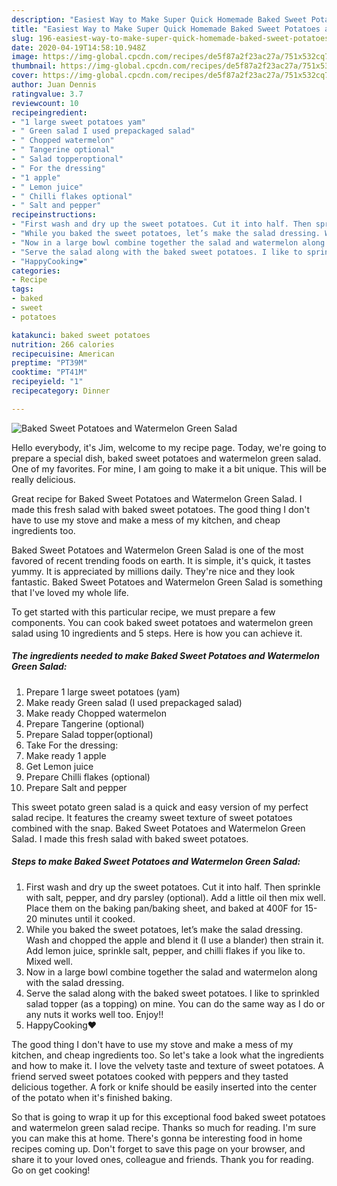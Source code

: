 ```yaml
---
description: "Easiest Way to Make Super Quick Homemade Baked Sweet Potatoes and Watermelon Green Salad"
title: "Easiest Way to Make Super Quick Homemade Baked Sweet Potatoes and Watermelon Green Salad"
slug: 196-easiest-way-to-make-super-quick-homemade-baked-sweet-potatoes-and-watermelon-green-salad
date: 2020-04-19T14:58:10.948Z
image: https://img-global.cpcdn.com/recipes/de5f87a2f23ac27a/751x532cq70/baked-sweet-potatoes-and-watermelon-green-salad-recipe-main-photo.jpg
thumbnail: https://img-global.cpcdn.com/recipes/de5f87a2f23ac27a/751x532cq70/baked-sweet-potatoes-and-watermelon-green-salad-recipe-main-photo.jpg
cover: https://img-global.cpcdn.com/recipes/de5f87a2f23ac27a/751x532cq70/baked-sweet-potatoes-and-watermelon-green-salad-recipe-main-photo.jpg
author: Juan Dennis
ratingvalue: 3.7
reviewcount: 10
recipeingredient:
- "1 large sweet potatoes yam"
- " Green salad I used prepackaged salad"
- " Chopped watermelon"
- " Tangerine optional"
- " Salad topperoptional"
- " For the dressing"
- "1 apple"
- " Lemon juice"
- " Chilli flakes optional"
- " Salt and pepper"
recipeinstructions:
- "First wash and dry up the sweet potatoes. Cut it into half. Then sprinkle with salt, pepper, and dry parsley (optional). Add a little oil then mix well. Place them on the baking pan/baking sheet, and baked at 400F for 15-20 minutes until it cooked."
- "While you baked the sweet potatoes, let’s make the salad dressing. Wash and chopped the apple and blend it (I use a blander) then strain it. Add lemon juice, sprinkle salt, pepper, and chilli flakes if you like to. Mixed well."
- "Now in a large bowl combine together the salad and watermelon along with the salad dressing."
- "Serve the salad along with the baked sweet potatoes. I like to sprinkled salad topper (as a topping) on mine. You can do the same way as I do or any nuts it works well too. Enjoy!!"
- "HappyCooking❤️"
categories:
- Recipe
tags:
- baked
- sweet
- potatoes

katakunci: baked sweet potatoes 
nutrition: 266 calories
recipecuisine: American
preptime: "PT39M"
cooktime: "PT41M"
recipeyield: "1"
recipecategory: Dinner

---
```



![Baked Sweet Potatoes and Watermelon Green Salad](https://img-global.cpcdn.com/recipes/de5f87a2f23ac27a/751x532cq70/baked-sweet-potatoes-and-watermelon-green-salad-recipe-main-photo.jpg)

Hello everybody, it's Jim, welcome to my recipe page. Today, we're going to prepare a special dish, baked sweet potatoes and watermelon green salad. One of my favorites. For mine, I am going to make it a bit unique. This will be really delicious.

Great recipe for Baked Sweet Potatoes and Watermelon Green Salad. I made this fresh salad with baked sweet potatoes. The good thing I don&#39;t have to use my stove and make a mess of my kitchen, and cheap ingredients too.

Baked Sweet Potatoes and Watermelon Green Salad is one of the most favored of recent trending foods on earth. It is simple, it's quick, it tastes yummy. It is appreciated by millions daily. They're nice and they look fantastic. Baked Sweet Potatoes and Watermelon Green Salad is something that I've loved my whole life.


To get started with this particular recipe, we must prepare a few components. You can cook baked sweet potatoes and watermelon green salad using 10 ingredients and 5 steps. Here is how you can achieve it.

<!--inarticleads1-->

##### The ingredients needed to make Baked Sweet Potatoes and Watermelon Green Salad:

1. Prepare 1 large sweet potatoes (yam)
1. Make ready  Green salad (I used prepackaged salad)
1. Make ready  Chopped watermelon
1. Prepare  Tangerine (optional)
1. Prepare  Salad topper(optional)
1. Take  For the dressing:
1. Make ready 1 apple
1. Get  Lemon juice
1. Prepare  Chilli flakes (optional)
1. Prepare  Salt and pepper


This sweet potato green salad is a quick and easy version of my perfect salad recipe. It features the creamy sweet texture of sweet potatoes combined with the snap. Baked Sweet Potatoes and Watermelon Green Salad. I made this fresh salad with baked sweet potatoes. 

<!--inarticleads2-->

##### Steps to make Baked Sweet Potatoes and Watermelon Green Salad:

1. First wash and dry up the sweet potatoes. Cut it into half. Then sprinkle with salt, pepper, and dry parsley (optional). Add a little oil then mix well. Place them on the baking pan/baking sheet, and baked at 400F for 15-20 minutes until it cooked.
1. While you baked the sweet potatoes, let’s make the salad dressing. Wash and chopped the apple and blend it (I use a blander) then strain it. Add lemon juice, sprinkle salt, pepper, and chilli flakes if you like to. Mixed well.
1. Now in a large bowl combine together the salad and watermelon along with the salad dressing.
1. Serve the salad along with the baked sweet potatoes. I like to sprinkled salad topper (as a topping) on mine. You can do the same way as I do or any nuts it works well too. Enjoy!!
1. HappyCooking❤️


The good thing I don&#39;t have to use my stove and make a mess of my kitchen, and cheap ingredients too. So let&#39;s take a look what the ingredients and how to make it. I love the velvety taste and texture of sweet potatoes. A friend served sweet potatoes cooked with peppers and they tasted delicious together. A fork or knife should be easily inserted into the center of the potato when it&#39;s finished baking. 

So that is going to wrap it up for this exceptional food baked sweet potatoes and watermelon green salad recipe. Thanks so much for reading. I'm sure you can make this at home. There's gonna be interesting food in home recipes coming up. Don't forget to save this page on your browser, and share it to your loved ones, colleague and friends. Thank you for reading. Go on get cooking!
